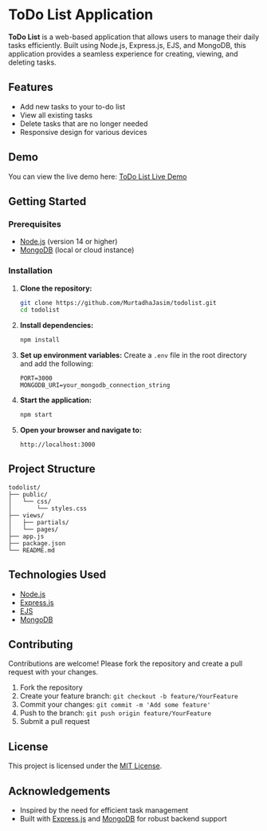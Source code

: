 
# ToDo List Application

**ToDo List** is a web-based application that allows users to manage their daily tasks efficiently. Built using Node.js, Express.js, EJS, and MongoDB, this application provides a seamless experience for creating, viewing, and deleting tasks.

## Features

* Add new tasks to your to-do list
* View all existing tasks
* Delete tasks that are no longer needed
* Responsive design for various devices

## Demo

You can view the live demo here: [ToDo List Live Demo](https://murtadhajasim.github.io/todolist/)

## Getting Started

### Prerequisites

* [Node.js](https://nodejs.org/) (version 14 or higher)
* [MongoDB](https://www.mongodb.com/) (local or cloud instance)

### Installation

1. **Clone the repository:**

   ```bash
   git clone https://github.com/MurtadhaJasim/todolist.git
   cd todolist
   ```

2. **Install dependencies:**

   ```bash
   npm install
   ```

3. **Set up environment variables:**
   Create a `.env` file in the root directory and add the following:

   ```env
   PORT=3000
   MONGODB_URI=your_mongodb_connection_string
   ```

4. **Start the application:**

   ```bash
   npm start
   ```

5. **Open your browser and navigate to:**

   ```
   http://localhost:3000
   ```

## Project Structure

```
todolist/
├── public/
│   └── css/
│       └── styles.css
├── views/
│   ├── partials/
│   └── pages/
├── app.js
├── package.json
└── README.md
```



## Technologies Used

* [Node.js](https://nodejs.org/)
* [Express.js](https://expressjs.com/)
* [EJS](https://ejs.co/)
* [MongoDB](https://www.mongodb.com/)

## Contributing

Contributions are welcome! Please fork the repository and create a pull request with your changes.

1. Fork the repository
2. Create your feature branch: `git checkout -b feature/YourFeature`
3. Commit your changes: `git commit -m 'Add some feature'`
4. Push to the branch: `git push origin feature/YourFeature`
5. Submit a pull request

## License

This project is licensed under the [MIT License](LICENSE).

## Acknowledgements

* Inspired by the need for efficient task management
* Built with [Express.js](https://expressjs.com/) and [MongoDB](https://www.mongodb.com/) for robust backend support
